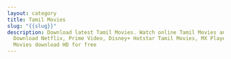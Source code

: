 ```yaml
---
layout: category
title: Tamil Movies
slug: "{{slug}}"
description: Download latest Tamil Movies. Watch online Tamil Movies and
  Download Netflix, Prime Video, Disney+ Hotstar Tamil Movies, MX Player Tamil
  Movies download HD for free
---
```

